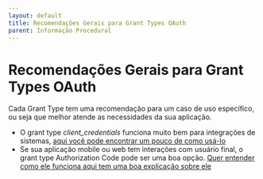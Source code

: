 ```yaml
---
layout: default
title: Recomendações Gerais para Grant Types OAuth 
parent: Informação Procedural
---
```

# Recomendações Gerais para Grant Types OAuth

Cada Grant Type tem uma recomendação para um caso de uso específico, ou seja que melhor atende
as necessidades da sua aplicação.

- O grant type _client_credentials_ funciona muito bem para integrações de sistemas, [aqui você pode 
encontrar um pouco de como usá-lo](oauth_recomendacao_client_credentials.md)
- Se sua aplicação mobile ou web tem interações com usuário final, o grant type Authorization Code
pode ser uma boa opção. [Quer entender como ele funciona aqui tem uma boa explicação sobre ele]()